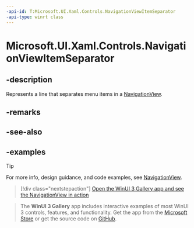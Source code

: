 ```yaml
---
-api-id: T:Microsoft.UI.Xaml.Controls.NavigationViewItemSeparator
-api-type: winrt class
---
```

<!-- Class syntax.
public class NavigationViewItemSeparator : NavigationViewItemBase, NavigationViewItemBase
-->

# Microsoft.UI.Xaml.Controls.NavigationViewItemSeparator

## -description

Represents a line that separates menu items in a [NavigationView](navigationview.md).

## -remarks

## -see-also

## -examples

> [!TIP]
> For more info, design guidance, and code examples, see [NavigationView](/windows/apps/design/controls/navigationview).

> [!div class="nextstepaction"]
> [Open the WinUI 3 Gallery app and see the NavigationView in action](winui3gallery:/item/NavigationView)

> The **WinUI 3 Gallery** app includes interactive examples of most WinUI 3 controls, features, and functionality. Get the app from the [Microsoft Store](https://www.microsoft.com/store/productId/9P3JFPWWDZRC) or get the source code on [GitHub](https://github.com/microsoft/WinUI-Gallery).

